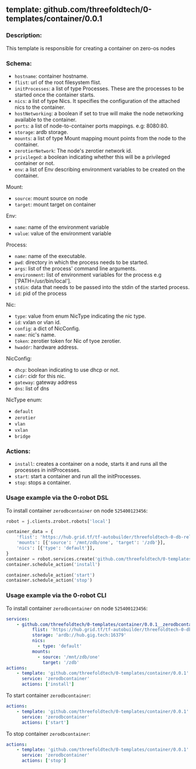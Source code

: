 ## template: github.com/threefoldtech/0-templates/container/0.0.1

### Description:
This template is responsible for creating a container on zero-os nodes

### Schema:

- `hostname`: container hostname.
- `flist`: url of the root filesystem flist.
- `initProcesses`: a list of type Processes. These are the processes to be started once the container starts.
- `nics`: a list of type Nics. It specifies the configuration of the attached nics to the container.
- `hostNetworking`: a boolean if set to true will make the node networking available to the container.
- `ports`: a list of node-to-container ports mappings. e.g: 8080:80.
- `storage`: ardb storage.
- `mounts`: a list of type Mount mapping mount points from the node to the container.
- `zerotierNetwork`: The node's zerotier network id.
- `privileged`: a boolean indicating whether this will be a privileged container or not.
- `env`: a list of Env describing environment variables to be created on the container.

Mount:
- `source`: mount source on node
- `target`: mount target on container 

Env:
- `name`: name of the environment variable
- `value`: value of the environment variable

Process:
- `name`: name of the executable.
- `pwd`: directory in which the process needs to be started.
- `args`: list of the process' command line arguments.
- `environment`: list of environment variables for the process e.g ['PATH=/usr/bin/local'].
- `stdin`: data that needs to be passed into the stdin of the started process.
- `id`: pid of the process

Nic:
- `type`: value from enum NicType indicating the nic type. 
- `id`: vxlan or vlan id.
- `config`: a dict of NicConfig.
- `name`: nic's name.
- `token`: zerotier token for Nic of tyoe zerotier.
- `hwaddr`: hardware address.

NicConfig:
- `dhcp`: boolean indicating to use dhcp or not.
- `cidr`: cidr for this nic.
- `gateway`: gateway address
- `dns`: list of dns

NicType enum:
- `default`
- `zerotier`
- `vlan`
- `vxlan`
- `bridge`


### Actions:
- `install`: creates a container on a node, starts it and runs all the processes in initProcesses.
- `start`: start a container and run all the initProcesses.
- `stop`: stops a container.



### Usage example via the 0-robot DSL

To install container `zerodbcontainer` on node `525400123456`:

```python
robot = j.clients.zrobot.robots['local']

container_data = {
    'flist': 'https://hub.grid.tf/tf-autobuilder/threefoldtech-0-db-release-development.flist',
    'mounts': [{'source': '/mnt/zdb/one', 'target': '/zdb'}],
    'nics': [{'type': 'default'}],
}
container = robot.services.create('github.com/threefoldtech/0-templates/container/0.0.1', 'zerodbcontainer', data=container_data)
container.schedule_action('install')

container.schedule_action('start')
container.schedule_action('stop')
```

### Usage example via the 0-robot CLI

To install container `zerodbcontainer` on node `525400123456`:

```yaml
services:
    - github.com/threefoldtech/0-templates/container/0.0.1__zerodbcontainer:
          flist: 'https://hub.grid.tf/tf-autobuilder/threefoldtech-0-db-release-development.flist'
          storage: 'ardb://hub.gig.tech:16379'
          nics:
            - type: 'default'
          mounts:
            - source: '/mnt/zdb/one'
              target: '/zdb'
actions:
    - template: 'github.com/threefoldtech/0-templates/container/0.0.1'
      service: 'zerodbcontainer'
      actions: ['install']

```


To start container `zerodbcontainer`:

```yaml
actions:
    - template: 'github.com/threefoldtech/0-templates/container/0.0.1'
      service: 'zerodbcontainer'
      actions: ['start']

```


To stop container `zerodbcontainer`:

```yaml
actions:
    - template: 'github.com/threefoldtech/0-templates/container/0.0.1'
      service: 'zerodbcontainer'
      actions: ['stop']

```
